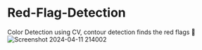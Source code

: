 ﻿# Red-Flag-Detection

 Color Detection using CV, contour detection finds the red flags 🚩 
 ![Screenshot 2024-04-11 214002](https://github.com/AryaTelang/Red-Flag-Detection/assets/109306134/c488c04b-3d05-407a-8af6-22cf0f86b532)
